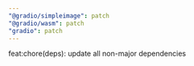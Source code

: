 ```yaml
---
"@gradio/simpleimage": patch
"@gradio/wasm": patch
"gradio": patch
---
```


feat:chore(deps): update all non-major dependencies
